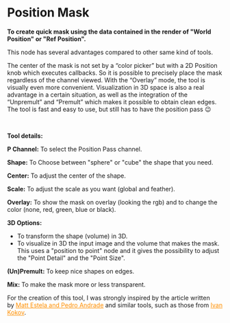 # Position Mask
<strong>To create quick mask using the data contained in the render of "World Position" or "Ref Position".</strong>

This node has several advantages compared to other same kind of tools.

The center of the mask is not set by a “color picker” but with a 2D Position knob which executes callbacks. So it is possible to precisely place the mask regardless of the channel viewed. With the “Overlay” mode, the tool is visually even more convenient.
Visualization in 3D space is also a real advantage in a certain situation, as well as the integration of the “Unpremult” and “Premult” which makes it possible to obtain clean edges.
The tool is fast and easy to use, but still has to have the position pass 😉

<img class="aligncenter wp-image-2249 size-full" src="http://franklinvfx.com/wp-content/uploads/2017/04/ex1.gif" alt="" />
<img class="aligncenter wp-image-2249 size-full" src="http://franklinvfx.com/wp-content/uploads/2017/04/ex4.gif" alt="" />
<img class="aligncenter wp-image-2249 size-full" src="http://franklinvfx.com/wp-content/uploads/2017/04/ex3.gif" alt="" />

<strong>Tool details:</strong>

<strong>P Channel:</strong> To select the Position Pass channel.
  
<strong>Shape:</strong> To Choose between "sphere" or "cube" the shape that you need.

<strong>Center:</strong> To adjust the center of the shape.

<strong>Scale:</strong> To adjust the scale as you want (global and feather).

<strong>Overlay:</strong> To show the mask on overlay (looking the rgb) and to change the color (none, red, green, blue or black).

<strong>3D Options:</strong>

- To transform the shape (volume) in 3D.
- To visualize in 3D the input image and the volume that makes the mask. This uses a "position to point" node and it gives the possibility to adjust the "Point Detail" and the "Point Size".

<strong>(Un)Premult:</strong> To keep nice shapes on edges.

<strong>Mix:</strong> To make the mask more or less transparent.


For the creation of this tool, I was strongly inspired by the article written by <a style="font-weight: inherit; font-style: inherit; color: #ff8f00;" title="Nukepedia Tutorial" href="http://www.nukepedia.com/written-tutorials/expressions-101" target="_blank" rel="noopener">Matt Estela and Pedro Andrade</a> and similar tools, such as those from <a style="font-weight: inherit; font-style: inherit; color: #ff8f00;" title="Nukepedia Tool" href="http://www.nukepedia.com/toolsets/3d/wptk" target="_blank" rel="noopener">Ivan Kokov</a>.
